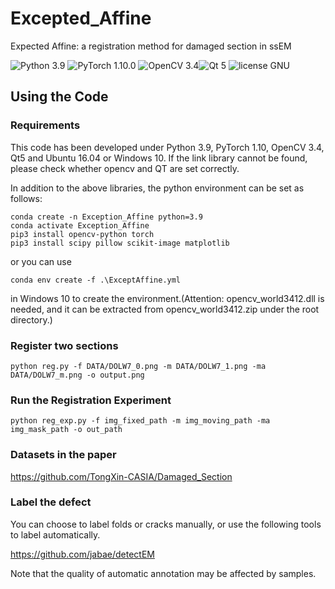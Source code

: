 # Excepted_Affine
Expected Affine: a registration method for damaged section in ssEM

![Python 3.9](https://img.shields.io/badge/python-3.9-green.svg?style=plastic) ![PyTorch 1.10.0](https://img.shields.io/badge/pytorch-1.10.0-green.svg?style=plastic) 
![OpenCV 3.4](https://img.shields.io/badge/opencv-3.4-green?style=plastic)![Qt 5](https://img.shields.io/badge/Qt-5-green?style=plastic)
![license GNU](https://img.shields.io/github/license/TongXin-CASIA/Excepted_Affine?style=plastic)
## Using the Code
### Requirements
This code has been developed under Python 3.9, PyTorch 1.10, OpenCV 3.4, Qt5 and Ubuntu 16.04 or Windows 10.
If the link library cannot be found, please check whether opencv and QT are set correctly.

In addition to the above libraries, the python environment can be set as follows:

```shell
conda create -n Exception_Affine python=3.9
conda activate Exception_Affine
pip3 install opencv-python torch
pip3 install scipy pillow scikit-image matplotlib
```
or you can use 
```shell
conda env create -f .\ExceptAffine.yml
```
in Windows 10 to create the environment.(Attention: opencv_world3412.dll is needed, and it can be extracted from opencv_world3412.zip under the root directory.)
### Register two sections
```Register
python reg.py -f DATA/DOLW7_0.png -m DATA/DOLW7_1.png -ma DATA/DOLW7_m.png -o output.png
```

### Run the Registration Experiment

    python reg_exp.py -f img_fixed_path -m img_moving_path -ma img_mask_path -o out_path

### Datasets in the paper
https://github.com/TongXin-CASIA/Damaged_Section

### Label the defect
You can choose to label folds or cracks manually, or use the following tools to label automatically.

https://github.com/jabae/detectEM

Note that the quality of automatic annotation may be affected by samples.
